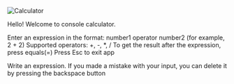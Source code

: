 ![Calculator](C:\Users\macto\source\repos\MyCalculator\MyCalculator\897.webp)

Hello! Welcome to  console calculator.

Enter an expression in the format: number1 operator number2 (for example, 2 + 2)
Supported operators: +, -, *, /
To get the result after the expression, press equals(=)
Press Esc to exit app

Write an expression. If you made a mistake with your input, you can delete it by pressing the backspace button